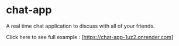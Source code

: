# chat-app

A real time chat application to discuss with all of your friends.

Click here to see full example : [https://chat-app-1uz2.onrender.com]
